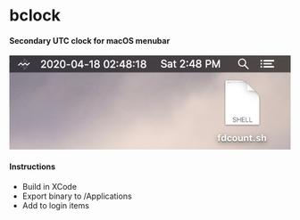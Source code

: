 # bclock

#### Secondary UTC clock for macOS menubar

![Screenshot](https://raw.githubusercontent.com/xtenduke/bclock/master/resources/screenshot_1.png)

#### Instructions
- Build in XCode
- Export binary to /Applications
- Add to login items

